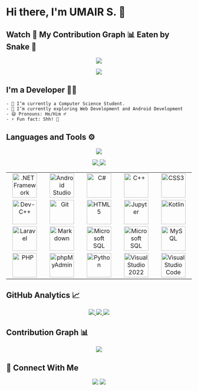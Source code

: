 # Hi there, I'm UMAIR S. 👋

## Watch 👀 My Contribution Graph 📊 Eaten by Snake 🐍

<p align="center">
  <a href="https://github.com/hussnaindev">
    <img src="https://github.com/hussnaindev/hussnaindev/blob/GIF/github-contribution-grid-snake.svg" />
  </a>
</p>
<p align="center">
  <a href="https://github.com/hussnaindev">
    <img src="https://komarev.com/ghpvc/?username=hussnaindev" />
  </a>
</p>

## I'm a Developer 👨‍💻

```
- 🔭 I’m currently a Computer Science Student.
- 🌱 I’m currently exploring Web Development and Android Development
- 😄 Pronouns: He/Him ♂
- ⚡ Fun fact: Shh! 🤫
```

## Languages and Tools ⚙

<p align="center">
  <a href="https://github.com/hussnaindev">
    <img src="https://github-readme-stats-eight-theta.vercel.app/api/top-langs/?username=umairshabbir-83&theme=dark" />
  </a>
</p>
<p align="center">
  <a href="https://github.com/hussnaindev">
    <img src="https://github-profile-summary-cards.vercel.app/api/cards/most-commit-language?username=umairshabbir-83&theme=github_dark" />
    <img src="https://github-profile-summary-cards.vercel.app/api/cards/repos-per-language?username=umairshabbir-83&theme=github_dark" />
  </a>
</p>
<table align='center' width="200">
  <tr>
    <td align='center' width="200">
      <a href="https://github.com/hussnaindev">
        <img src="https://www.vectorlogo.zone/logos/dotnet/dotnet-icon.svg" alt=".NET Framework" width="66" height="66">
       </a>
    </td>
    <td align='center' width="200">
      <a href="https://github.com/hussnaindev">
        <img src="https://user-images.githubusercontent.com/93377842/147808934-9405a0fd-b8ef-4b18-8648-d7f395f60c3f.png" alt="Android Studio" width="66" height="66">
      </a>
    </td>
    <td align='center' width="200">
      <a href="https://github.com/hussnaindev">
        <img src="https://user-images.githubusercontent.com/93377842/147808935-1711fd65-d1d1-41bd-8d80-05c5d2b08105.png" alt="C#" width="66" height="66">
      </a>
    </td>
    <td align='center' width="200">
      <a href="https://github.com/hussnaindev">
        <img src="https://www.logo.wine/a/logo/C%2B%2B/C%2B%2B-Logo.wine.svg" alt="C++" width="66" height="66">
      </a>
    </td>
    <td align='center' width="200">
      <a href="https://github.com/hussnaindev">
        <img src="https://www.vectorlogo.zone/logos/w3_css/w3_css-icon.svg" alt="CSS3" width="66" height="66">
      </a>
    </td>
  </tr>
  <tr>
    <td align='center'>
      <a href="https://github.com/hussnaindev">
        <img src="https://user-images.githubusercontent.com/93377842/147808940-141e2b74-2af1-46c9-b954-ed0314536943.png" alt="Dev-C++" width="66" height="66">
      </a>
    </td>
    <td align='center'>
      <a href="https://github.com/hussnaindev">
        <img src="https://www.vectorlogo.zone/logos/git-scm/git-scm-icon.svg" alt="Git" width="66" height="66">
      </a>
    </td>
    <td align='center'>
      <a href="https://github.com/hussnaindev">
        <img src="https://www.vectorlogo.zone/logos/w3_html5/w3_html5-icon.svg" alt="HTML5" width="66" height="66">
      </a>
    </td>
    <td align='center'>
      <a href="https://github.com/hussnaindev">
        <img src="https://www.vectorlogo.zone/logos/jupyter/jupyter-icon.svg" alt="Jupyter" width="66" height="66">
      </a>
    </td>
    <td align='center'>
      <a href="https://github.com/hussnaindev">
        <img src="https://www.vectorlogo.zone/logos/kotlinlang/kotlinlang-icon.svg" alt="Kotlin" width="66" height="66">
      </a>
    </td>
  </tr>
  <tr>
    <td align='center'>
      <a href="https://github.com/hussnaindev">
        <img src="https://www.vectorlogo.zone/logos/laravel/laravel-icon.svg" alt="Laravel" width="66" height="66">
      </a>
    </td>
    <td align='center'>
      <a href="https://github.com/hussnaindev">
        <img src="https://www.vectorlogo.zone/logos/commonmark/commonmark-icon.svg" alt="Markdown" width="66" height="66">
      </a>
    </td>
    <td align='center'>
      <a href="https://github.com/hussnaindev">
        <img src="https://user-images.githubusercontent.com/93377842/147808952-9982b483-1b9e-4997-89ef-d870a62add21.png" alt="Microsoft SQL Server Management Studio" width="66" height="66">
      </a>
    </td>
    <td align='center'>
      <a href="https://github.com/hussnaindev">
        <img src="https://user-images.githubusercontent.com/93377842/147808953-fc90f8e4-4405-4315-b393-52f3fe944ad0.png" alt="Microsoft SQL Server" width="66" height="66">
      </a>
    </td>
    <td align='center'>
      <a href="https://github.com/hussnaindev">
        <img src="https://www.vectorlogo.zone/logos/mysql/mysql-icon.svg" alt="MySQL" width="66" height="66">
      </a>
    </td>
  </tr>
  <tr>
    <td align='center'>
      <a href="https://github.com/hussnaindev">
        <img src="https://www.vectorlogo.zone/logos/php/php-icon.svg" alt="PHP" width="66" height="66">
      </a>
    </td>
    <td align='center'>
      <a href="https://github.com/hussnaindev">
        <img src="https://www.vectorlogo.zone/logos/phpmyadmin/phpmyadmin-icon.svg" alt="phpMyAdmin" width="66" height="66">
      </a>
    </td>
    <td align='center'>
      <a href="https://github.com/hussnaindev">
        <img src="https://www.vectorlogo.zone/logos/python/python-icon.svg" alt="Python" width="66" height="66">
      </a>
    </td>
    <td align='center'>
      <a href="https://github.com/hussnaindev">
        <img src="https://user-images.githubusercontent.com/93377842/147809024-b79e19eb-d072-4ad0-8ede-d6a55321e537.png" alt="Visual Studio 2022" width="66" height="66">
      </a>
    </td>
    <td align='center'>
      <a href="https://github.com/hussnaindev">
        <img src="https://www.vectorlogo.zone/logos/visualstudio_code/visualstudio_code-icon.svg" alt="Visual Studio Code" width="66" height="66">
      </a>
    </td>
  </tr>
</table>

## GitHub Analytics 📈

<p align="center">
  <a href="https://github.com/hussnaindev">
    <img src="https://github-readme-stats.vercel.app/api?username=hussnaindev&theme=dark" />
    <img src="https://github-readme-streak-stats.herokuapp.com/?user=hussnaindev&theme=dark" />
    <img src="https://github-profile-summary-cards.vercel.app/api/cards/profile-details?username=hussnaindev&theme=github_dark" />
  </a>
</p>

## Contribution Graph 📊

<p align="center">
  <a href="https://github.com/hussnaindev">
    <img src="https://activity-graph.herokuapp.com/graph?username=hussnaindev&theme=github" />
  </a>
</p>

## 🔗 Connect With Me

<p align="center">
  <a href="https://twitter.com/husnain2raza"><img src="https://img.shields.io/badge/-@umairshabbir.83-FD1D1D?logo=Instagram&logoColor=white" /></a>
  <a href="https://www.linkedin.com/in/muhammad-hussnain-raza-417025214/"><img src="https://img.shields.io/badge/-UMAIR SHABBIR-0E76A8?logo=Linkedin&logoColor=white" /></a>
</p>
